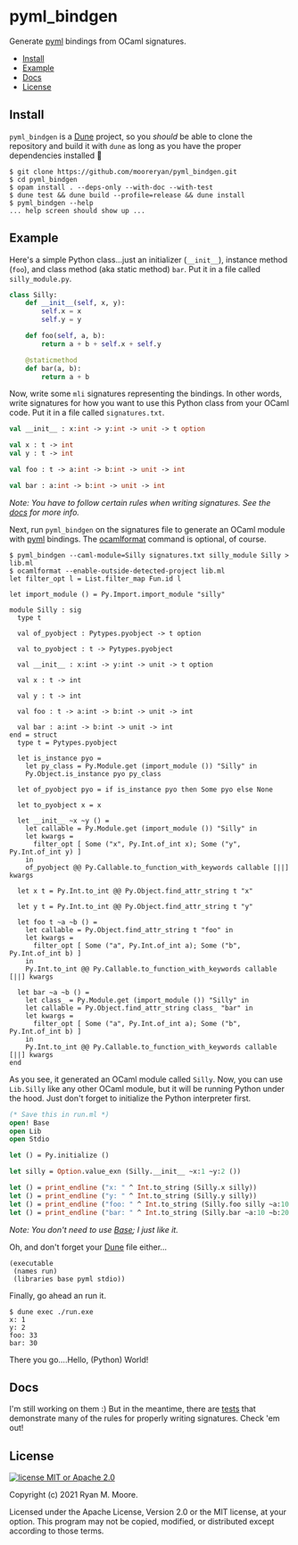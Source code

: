 # pyml_bindgen

Generate [pyml](https://github.com/thierry-martinez/pyml) bindings from OCaml signatures.

* [Install](#install)
* [Example](#example)
* [Docs](#docs)
* [License](#license)

## Install

`pyml_bindgen` is a [Dune](https://dune.readthedocs.io/en/stable/) project, so you *should* be able to clone the repository and build it with `dune` as long as you have the proper dependencies installed 🤞

```
$ git clone https://github.com/mooreryan/pyml_bindgen.git
$ cd pyml_bindgen
$ opam install . --deps-only --with-doc --with-test
$ dune test && dune build --profile=release && dune install
$ pyml_bindgen --help
... help screen should show up ...
```

## Example

Here's a simple Python class...just an initializer (`__init__`), instance method (`foo`), and class method (aka static method) `bar`.  Put it in a file called `silly_module.py`.

```python
class Silly:
    def __init__(self, x, y):
        self.x = x
        self.y = y

    def foo(self, a, b):
        return a + b + self.x + self.y

    @staticmethod
    def bar(a, b):
        return a + b
```

Now, write some `mli` signatures representing the bindings.  In other words, write signatures for how you want to use this Python class from your OCaml code.  Put it in a file called `signatures.txt`.

```ocaml
val __init__ : x:int -> y:int -> unit -> t option

val x : t -> int
val y : t -> int

val foo : t -> a:int -> b:int -> unit -> int

val bar : a:int -> b:int -> unit -> int
```

*Note: You have to follow certain rules when writing signatures.  See the [docs](#docs) for more info.*

Next, run `pyml_bindgen` on the signatures file to generate an OCaml module with [pyml](https://github.com/thierry-martinez/pyml) bindings.  The [ocamlformat](https://github.com/ocaml-ppx/ocamlformat) command is optional, of course.

```
$ pyml_bindgen --caml-module=Silly signatures.txt silly_module Silly > lib.ml
$ ocamlformat --enable-outside-detected-project lib.ml 
let filter_opt l = List.filter_map Fun.id l

let import_module () = Py.Import.import_module "silly"

module Silly : sig
  type t

  val of_pyobject : Pytypes.pyobject -> t option

  val to_pyobject : t -> Pytypes.pyobject

  val __init__ : x:int -> y:int -> unit -> t option

  val x : t -> int

  val y : t -> int

  val foo : t -> a:int -> b:int -> unit -> int

  val bar : a:int -> b:int -> unit -> int
end = struct
  type t = Pytypes.pyobject

  let is_instance pyo =
    let py_class = Py.Module.get (import_module ()) "Silly" in
    Py.Object.is_instance pyo py_class

  let of_pyobject pyo = if is_instance pyo then Some pyo else None

  let to_pyobject x = x

  let __init__ ~x ~y () =
    let callable = Py.Module.get (import_module ()) "Silly" in
    let kwargs =
      filter_opt [ Some ("x", Py.Int.of_int x); Some ("y", Py.Int.of_int y) ]
    in
    of_pyobject @@ Py.Callable.to_function_with_keywords callable [||] kwargs

  let x t = Py.Int.to_int @@ Py.Object.find_attr_string t "x"

  let y t = Py.Int.to_int @@ Py.Object.find_attr_string t "y"

  let foo t ~a ~b () =
    let callable = Py.Object.find_attr_string t "foo" in
    let kwargs =
      filter_opt [ Some ("a", Py.Int.of_int a); Some ("b", Py.Int.of_int b) ]
    in
    Py.Int.to_int @@ Py.Callable.to_function_with_keywords callable [||] kwargs

  let bar ~a ~b () =
    let class_ = Py.Module.get (import_module ()) "Silly" in
    let callable = Py.Object.find_attr_string class_ "bar" in
    let kwargs =
      filter_opt [ Some ("a", Py.Int.of_int a); Some ("b", Py.Int.of_int b) ]
    in
    Py.Int.to_int @@ Py.Callable.to_function_with_keywords callable [||] kwargs
end
```

As you see, it generated an OCaml module called `Silly`.  Now, you can use `Lib.Silly` like any other OCaml module, but it will be running Python under the hood.  Just don't forget to initialize the Python interpreter first.

```ocaml
(* Save this in run.ml *)
open! Base
open Lib
open Stdio

let () = Py.initialize ()

let silly = Option.value_exn (Silly.__init__ ~x:1 ~y:2 ())

let () = print_endline ("x: " ^ Int.to_string (Silly.x silly))
let () = print_endline ("y: " ^ Int.to_string (Silly.y silly))
let () = print_endline ("foo: " ^ Int.to_string (Silly.foo silly ~a:10 ~b:20 ()))
let () = print_endline ("bar: " ^ Int.to_string (Silly.bar ~a:10 ~b:20 ()))
```

*Note: You don't need to use [Base](TODO); I just like it.*

Oh, and don't forget your [Dune](TODO) file either...

```
(executable
 (names run)
 (libraries base pyml stdio))
```

Finally, go ahead an run it.

```
$ dune exec ./run.exe
x: 1
y: 2
foo: 33
bar: 30
```
There you go....Hello, (Python) World!

## Docs

I'm still working on them :) But in the meantime, there are [tests](https://github.com/mooreryan/pyml_bindgen/tree/main/test) that demonstrate many of the rules for properly writing signatures.   Check 'em out!

## License

[![license MIT or Apache
2.0](https://img.shields.io/badge/license-MIT%20or%20Apache%202.0-blue)](https://github.com/mooreryan/pasv)

Copyright (c) 2021 Ryan M. Moore.

Licensed under the Apache License, Version 2.0 or the MIT license, at your option. This program may not be copied, modified, or distributed except according to those terms.
